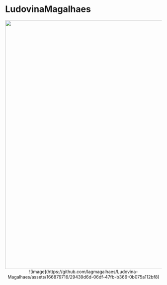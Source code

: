 # LudovinaMagalhaes

<div id="header" align="center">
  <img src="https://github.com/noelianav91/noelianav91/blob/main/Banner%20Github.png" width="800"/>
</div>

<div id="badges" align="center">
![image](https://github.com/lagmagalhaes/Ludovina-Magalhaes/assets/166879716/29439d6d-06df-47fb-b366-0b075a112bf8)
</div>
